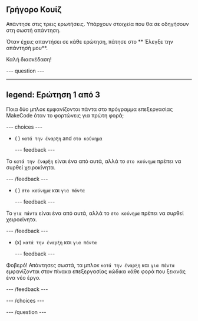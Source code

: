 ## Γρήγορο Κουίζ

Απάντησε στις τρεις ερωτήσεις. Υπάρχουν στοιχεία που θα σε οδηγήσουν στη σωστή απάντηση.

Όταν έχεις απαντήσει σε κάθε ερώτηση, πάτησε στο ** Έλεγξε την απάντησή μου**.

Καλή διασκέδαση!

--- question ---

---
legend: Ερώτηση 1 από 3
---

Ποια δύο μπλοκ εμφανίζονται πάντα στο πρόγραμμα επεξεργασίας MakeCode όταν το φορτώνεις για πρώτη φορά;

--- choices ---

- ( ) `κατά την έναρξη` and `στο κούνημα`

  --- feedback ---

Το `κατά την έναρξη` είναι ένα από αυτά, αλλά το `στο κούνημα` πρέπει να συρθεί χειροκίνητα.

  --- /feedback ---

- ( ) `στο κούνημα` και `για πάντα`

  --- feedback ---

Το `για πάντα` είναι ένα από αυτά, αλλά το `στο κούνημα` πρέπει να συρθεί χειροκίνητα.

  --- /feedback ---

- (x) `κατά την έναρξη` και `για πάντα`

  --- feedback ---

Φοβερό! Απάντησες σωστά, τα μπλοκ `κατά την έναρξη` και `για πάντα` εμφανίζονται στον πίνακα επεξεργασίας κώδικα κάθε φορά που ξεκινάς ένα νέο έργο.

  --- /feedback ---

--- /choices ---

--- /question ---
